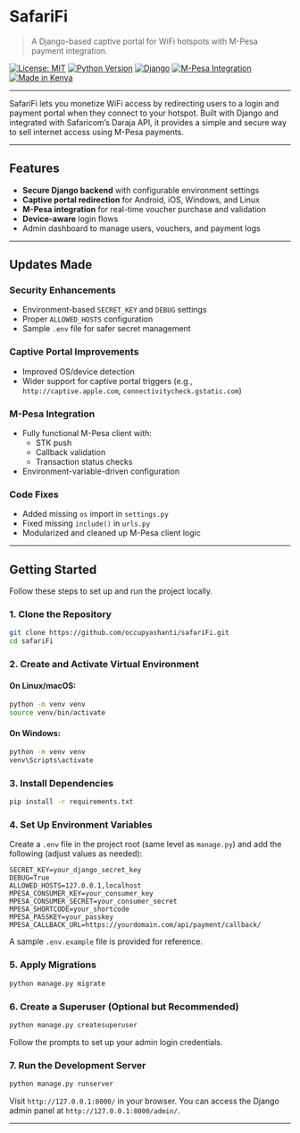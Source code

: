 #  SafariFi

> A Django-based captive portal for WiFi hotspots with M-Pesa payment integration.

[![License: MIT](https://img.shields.io/badge/License-MIT-green.svg)](LICENSE)
[![Python Version](https://img.shields.io/badge/python-3.8%2B-blue.svg)](https://www.python.org/)
[![Django](https://img.shields.io/badge/Django-4.x-success.svg)](https://www.djangoproject.com/)
[![M-Pesa Integration](https://img.shields.io/badge/M--Pesa-Daraja--API-orange.svg)](https://developer.safaricom.co.ke/)
[![Made in Kenya](https://img.shields.io/badge/Made%20in-Kenya-black.svg?logo=flag&logoColor=white)](https://github.com/occupyashanti/safariFi-)

---

SafariFi lets you monetize WiFi access by redirecting users to a login and payment portal when they connect to your hotspot. Built with Django and integrated with Safaricom’s Daraja API, it provides a simple and secure way to sell internet access using M-Pesa payments.


---

##  Features

-  **Secure Django backend** with configurable environment settings
-  **Captive portal redirection** for Android, iOS, Windows, and Linux
-  **M-Pesa integration** for real-time voucher purchase and validation
-  **Device-aware** login flows
-  Admin dashboard to manage users, vouchers, and payment logs

---

##  Updates Made

###  Security Enhancements
- Environment-based `SECRET_KEY` and `DEBUG` settings
- Proper `ALLOWED_HOSTS` configuration
- Sample `.env` file for safer secret management

###  Captive Portal Improvements
- Improved OS/device detection
- Wider support for captive portal triggers (e.g., `http://captive.apple.com`, `connectivitycheck.gstatic.com`)

###  M-Pesa Integration
- Fully functional M-Pesa client with:
  - STK push
  - Callback validation
  - Transaction status checks
- Environment-variable-driven configuration

###  Code Fixes
- Added missing `os` import in `settings.py`
- Fixed missing `include()` in `urls.py`
- Modularized and cleaned up M-Pesa client logic

---

## Getting Started

Follow these steps to set up and run the project locally.

### 1. Clone the Repository

```bash
git clone https://github.com/occupyashanti/safariFi.git
cd safariFi
```

### 2. Create and Activate Virtual Environment

#### On Linux/macOS:

```bash
python -m venv venv
source venv/bin/activate
```

#### On Windows:

```bash
python -m venv venv
venv\Scripts\activate
```

### 3. Install Dependencies

```bash
pip install -r requirements.txt
```

### 4. Set Up Environment Variables

Create a `.env` file in the project root (same level as `manage.py`) and add the following (adjust values as needed):

```
SECRET_KEY=your_django_secret_key
DEBUG=True
ALLOWED_HOSTS=127.0.0.1,localhost
MPESA_CONSUMER_KEY=your_consumer_key
MPESA_CONSUMER_SECRET=your_consumer_secret
MPESA_SHORTCODE=your_shortcode
MPESA_PASSKEY=your_passkey
MPESA_CALLBACK_URL=https://yourdomain.com/api/payment/callback/
```

A sample `.env.example` file is provided for reference.

### 5. Apply Migrations

```bash
python manage.py migrate
```

### 6. Create a Superuser (Optional but Recommended)

```bash
python manage.py createsuperuser
```

Follow the prompts to set up your admin login credentials.

### 7. Run the Development Server

```bash
python manage.py runserver
```

Visit `http://127.0.0.1:8000/` in your browser. You can access the Django admin panel at `http://127.0.0.1:8000/admin/`.

---


